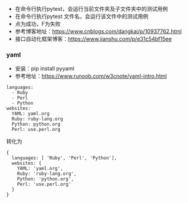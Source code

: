 - 在命令行执行pytest，会运行当前文件夹及子文件夹中的测试用例
- 在命令行执行pytest  文件名，会运行该文件中的测试用例
- 点为成功，F为失败
- 参考博客地址：https://www.cnblogs.com/dangkai/p/10937762.html
- 接口自动化框架博客：https://www.jianshu.com/p/e31c54bf15ee



### yaml
- 安装：pip install pyyaml
- 参考地址：https://www.runoob.com/w3cnote/yaml-intro.html
```
languages:
  - Ruby
  - Perl
  - Python
websites:
  YAML: yaml.org
  Ruby: ruby-lang.org
  Python: python.org
  Perl: use.perl.org
```
转化为
```
{
  languages: [ 'Ruby', 'Perl', 'Python'],
  websites: {
    YAML: 'yaml.org',
    Ruby: 'ruby-lang.org',
    Python: 'python.org',
    Perl: 'use.perl.org'
  }
}
```